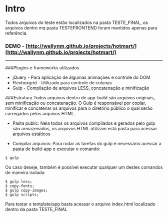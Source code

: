 # Intro
Todos arquivos do teste estão localizados na pasta TESTE_FINAL, os arquivos dentro mq pasta TESTEFRONTEND foram mantidos apenas para referência.

### DEMO - [http://wallynm.github.io/projects/hotmart/](http://wallynm.github.io/projects/hotmart/)

---

###Plugins e frameworks utilizados
- jQuery - Para aplicação de algumas animações e controle do DOM
- Flexboxgrid - Utilizado para controle de colunas 
- Gulp - Compilação de arquivos LESS, concatenação e minificação

###Estrutura
Todos arquivos dentro de app-build são arquivos originais, sem minificação ou concatenação. O Gulp é responsável por copiar, minificar e concatenar os arquivos para o diretório público o qual serão carregados pelos arquivos HTML.

- Pasta public: Nela todos os arquivos compilados e gerados pelo gulp são armazenados, os arquivos HTML utilizam está pasta para acessar arquivos estáticos

- Compilar arquivos: Para rodar as tarefas do gulp é necessário acessar a pasta de build-app e executar o comando:
``` 
$ gulp
```

Ou caso deseje, também é possível executar qualquer um destes comandos de maneira isolada:
``` 
$ gulp less;
$ copy-fonts;
$ gulp copy-images;
$ gulp scripts;
```

Para testar o template/app basta acessar o arquivo index.html localizado dentro da pasta TESTE_FINAL
